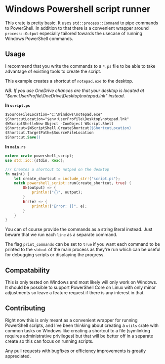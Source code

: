 # Windows Powershell script runner

This crate is pretty basic. It uses `std::process::Command` to pipe commands
to PowerShell. In addition to that there is a convenient wrapper around `process::Output`
especially tailored towards the usecase of running Windows PowerShell commands.

## Usage

I recommend that you write the commands to a `*.ps` file to be able to take advantage
of existing tools to create the script.

This example creates a shortcut of `notepad.exe` to the desktop.

_NB. If you use OneDrive chances are that your desktop is located at "$env:UserProfile\OneDrive\Desktop\notepad.lnk" instead._

**In `script.ps`**
```ps
$SourceFileLocation="C:\Windows\notepad.exe"
$ShortcutLocation="$env:UserProfile\Desktop\notepad.lnk"
$WScriptShell=New-Object -ComObject WScript.Shell
$Shortcut=$WScriptShell.CreateShortcut($ShortcutLocation)
$Shortcut.TargetPath=$SourceFileLocation
$Shortcut.Save()
```

**In `main.rs`**
```rust
extern crate powershell_script;
use std::io::{stdin, Read};

/// Creates a shortcut to notpad on the desktop
fn main() {
    let create_shortcut = include_str!("script.ps");
    match powershell_script::run(create_shortcut, true) {
        Ok(output) => {
            println!("{}", output);
        }
        Err(e) => {
            println!("Error: {}", e);
        }
    }
}
```

You can of course provide the commands as a string literal instead. Just beware that
we run each `line` as a separate command.

The flag `print_commands` can be set to `true` if you want each
command to be printed to the `stdout` of the main process as they're run which
can be useful for debugging scripts or displaying the progress.

## Compatability

This is only tested on Windows and most likely will only work on Windows. It should
be possible to support PowerShell Core on Linux with only minor adjustments so leave
a feature request if there is any interest in that.

## Contributing

Right now this is only meant as a convenient wrapper for running PowerShell scripts,
and I've been thinking about creating a `utils` crate with common tasks on Windows
like creating a shortcut to a file (symlinking requires administrative privileges)
but that will be better off in a separate create so this can focus on running scripts.

Any pull requests with bugfixes or efficiency improvements is greatly appreciated.